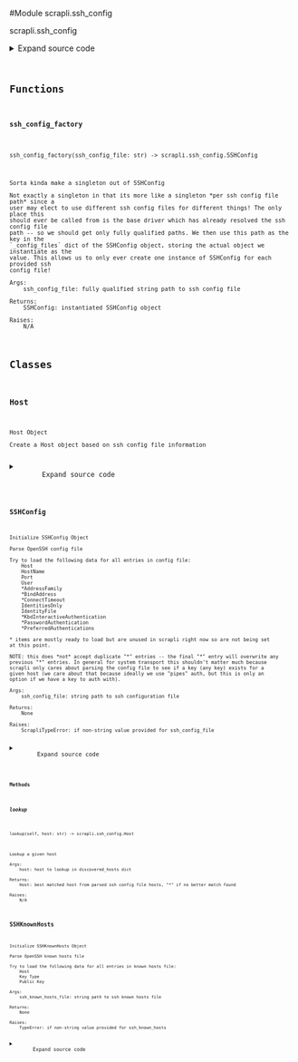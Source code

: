 <link rel="preload stylesheet" as="style" href="https://cdnjs.cloudflare.com/ajax/libs/10up-sanitize.css/11.0.1/sanitize.min.css" integrity="sha256-PK9q560IAAa6WVRRh76LtCaI8pjTJ2z11v0miyNNjrs=" crossorigin>
<link rel="preload stylesheet" as="style" href="https://cdnjs.cloudflare.com/ajax/libs/10up-sanitize.css/11.0.1/typography.min.css" integrity="sha256-7l/o7C8jubJiy74VsKTidCy1yBkRtiUGbVkYBylBqUg=" crossorigin>
<link rel="stylesheet preload" as="style" href="https://cdnjs.cloudflare.com/ajax/libs/highlight.js/10.1.1/styles/github.min.css" crossorigin>
<script defer src="https://cdnjs.cloudflare.com/ajax/libs/highlight.js/10.1.1/highlight.min.js" integrity="sha256-Uv3H6lx7dJmRfRvH8TH6kJD1TSK1aFcwgx+mdg3epi8=" crossorigin></script>
<script>window.addEventListener('DOMContentLoaded', () => hljs.initHighlighting())</script>















#Module scrapli.ssh_config

scrapli.ssh_config

<details class="source">
    <summary>
        <span>Expand source code</span>
    </summary>
    <pre>
        <code class="python">
"""scrapli.ssh_config"""
import os
import re
import shlex
import sys
from copy import deepcopy
from typing import Dict, Optional

from scrapli.exceptions import ScrapliTypeError

if sys.version_info >= (3, 8):
    Match = re.Match
else:
    from typing import Match  # pragma:  no cover

HOST_ATTRS = (
    "port",
    "user",
    "address_family",
    "bind_address",
    "connect_timeout",
    "identities_only",
    "identity_file",
    "keyboard_interactive",
    "password_authentication",
    "preferred_authentication",
)


class SSHConfig:
    _config_files: Dict[str, "SSHConfig"] = {}

    def __init__(self, ssh_config_file: str) -> None:
        """
        Initialize SSHConfig Object

        Parse OpenSSH config file

        Try to load the following data for all entries in config file:
            Host
            HostName
            Port
            User
            *AddressFamily
            *BindAddress
            *ConnectTimeout
            IdentitiesOnly
            IdentityFile
            *KbdInteractiveAuthentication
            *PasswordAuthentication
            *PreferredAuthentications

        * items are mostly ready to load but are unused in scrapli right now so are not being set
        at this point.

        NOTE: this does *not* accept duplicate "*" entries -- the final "*" entry will overwrite any
        previous "*" entries. In general for system transport this shouldn't matter much because
        scrapli only cares about parsing the config file to see if a key (any key) exists for a
        given host (we care about that because ideally we use "pipes" auth, but this is only an
        option if we have a key to auth with).

        Args:
            ssh_config_file: string path to ssh configuration file

        Returns:
            None

        Raises:
            ScrapliTypeError: if non-string value provided for ssh_config_file

        """
        if not isinstance(ssh_config_file, str):
            raise ScrapliTypeError(f"`ssh_config_file` expected str, got {type(ssh_config_file)}")

        self.ssh_config_file = os.path.expanduser(ssh_config_file)
        if self.ssh_config_file:
            with open(self.ssh_config_file, "r") as f:
                self.ssh_config = f.read()
            self.hosts = self._parse()
            if not self.hosts:
                self.hosts = {}
            if "*" not in self.hosts.keys():
                self.hosts["*"] = Host()
                self.hosts["*"].hosts = "*"
        else:
            self.hosts = {}
            self.hosts["*"] = Host()
            self.hosts["*"].hosts = "*"

        # finally merge all args from less specific hosts into the more specific hosts, preserving
        # the options from the more specific hosts of course
        self._merge_hosts()

    def __str__(self) -> str:
        """
        Magic str method for SSHConfig class

        Args:
            N/A

        Returns:
            str: string representation of object

        Raises:
            N/A

        """
        return "SSHConfig Object"

    def __repr__(self) -> str:
        """
        Magic repr method for SSHConfig class

        Args:
            N/A

        Returns:
            str: repr for class object

        Raises:
            N/A

        """
        class_dict = self.__dict__.copy()
        del class_dict["ssh_config"]
        return f"SSHConfig {class_dict}"

    def __bool__(self) -> bool:
        """
        Magic bool method; return True if ssh_config_file

        Args:
            N/A

        Returns:
            bool: True/False if ssh_config_file

        Raises:
            N/A

        """
        if self.ssh_config:
            return True
        return False

    @staticmethod
    def _strip_comments(line: str) -> str:
        """
        Strip out comments from ssh config file lines

        Args:
            line: to strip comments from

        Returns:
            str: rejoined ssh config file line after stripping comments

        Raises:
            N/A

        """
        line = " ".join(shlex.split(line, comments=True))
        return line

    def _parse(self) -> Dict[str, "Host"]:
        """
        Parse SSH configuration file

        Args:
            N/A

        Returns:
            discovered_hosts: dict of host objects discovered in ssh config file

        Raises:
            N/A

        """
        # uncomment next line and handle global patterns (stuff before hosts) at some point
        # global_config_pattern = re.compile(r"^.*?\b(?=host)", flags=re.I | re.S)
        # use word boundaries with a positive lookahead to get everything between the word host
        # need to do this as whitespace/formatting is not really a thing in ssh_config file
        # match host\s to ensure we don't pick up hostname and split things there accidentally
        host_pattern = re.compile(r"\bhost.*?\b(?=host\s|\s+$|$)", flags=re.I | re.S)
        host_entries = re.findall(pattern=host_pattern, string=self.ssh_config)

        discovered_hosts: Dict[str, Host] = {}
        if not host_entries:
            return discovered_hosts

        # do we need to add whitespace between match and end of line to ensure we match correctly?
        hosts_pattern = re.compile(r"^\s*host[\s=]+(.*)$", flags=re.I | re.M)
        hostname_pattern = re.compile(r"^\s*hostname[\s=]+([\w.-]*)$", flags=re.I | re.M)
        port_pattern = re.compile(r"^\s*port[\s=]+([\d]*)$", flags=re.I | re.M)
        user_pattern = re.compile(r"^\s*user[\s=]+([\w]*)$", flags=re.I | re.M)
        # address_family_pattern = None
        # bind_address_pattern = None
        # connect_timeout_pattern = None
        identities_only_pattern = re.compile(
            r"^\s*identitiesonly[\s=]+(yes|no)$", flags=re.I | re.M
        )
        identity_file_pattern = re.compile(
            r"^\s*identityfile[\s=]+([\w.\/\@~-]*)$", flags=re.I | re.M
        )
        # keyboard_interactive_pattern = None
        # password_authentication_pattern = None
        # preferred_authentication_pattern = None

        for host_entry in host_entries:
            host = Host()
            host_line = re.search(pattern=hosts_pattern, string=host_entry)
            if isinstance(host_line, Match):
                host.hosts = self._strip_comments(host_line.groups()[0])
            else:
                host.hosts = ""
            hostname = re.search(pattern=hostname_pattern, string=host_entry)
            if isinstance(hostname, Match):
                host.hostname = self._strip_comments(hostname.groups()[0])
            port = re.search(pattern=port_pattern, string=host_entry)
            if isinstance(port, Match):
                host.port = int(self._strip_comments(port.groups()[0]))
            user = re.search(pattern=user_pattern, string=host_entry)
            if isinstance(user, Match):
                host.user = self._strip_comments(user.groups()[0])
            # address_family = re.search(user_pattern, host_entry[0])
            # bind_address = re.search(user_pattern, host_entry[0])
            # connect_timeout = re.search(user_pattern, host_entry[0])
            identities_only = re.search(pattern=identities_only_pattern, string=host_entry)
            if isinstance(identities_only, Match):
                host.identities_only = self._strip_comments(identities_only.groups()[0])
            identity_file = re.search(pattern=identity_file_pattern, string=host_entry)
            if isinstance(identity_file, Match):
                host.identity_file = os.path.expanduser(
                    self._strip_comments(identity_file.groups()[0])
                )
            # keyboard_interactive = re.search(user_pattern, host_entry[0])
            # password_authentication = re.search(user_pattern, host_entry[0])
            # preferred_authentication = re.search(user_pattern, host_entry[0])
            discovered_hosts[host.hosts] = host
        return discovered_hosts

    def _merge_hosts(self) -> None:
        """
        Merge less specific host pattern data into a given host

        Args:
            N/A

        Returns:
            None

        Raises:
            N/A

        """
        for host in self.hosts:  # pylint: disable=C0206
            _current_hosts = deepcopy(self.hosts)
            while True:
                fuzzy_match = self._lookup_fuzzy_match(host=host, hosts=_current_hosts)
                for attr in HOST_ATTRS:
                    if not getattr(self.hosts[host], attr):
                        setattr(self.hosts[host], attr, getattr(self.hosts[fuzzy_match], attr))
                try:
                    _current_hosts.pop(fuzzy_match)
                except KeyError:
                    # this means we hit the "*" entry twice and we can bail out
                    break

    def _lookup_fuzzy_match(self, host: str, hosts: Optional[Dict[str, "Host"]] = None) -> str:
        """
        Look up fuzzy matched hosts

        Get the best match ssh config Host entry for a given host; this allows for using
        the splat and question-mark operators in ssh config file

        Args:
            host: host to lookup in discovered_hosts dict
            hosts: hosts dict to operate on; used for passing in partial dict of hosts while
                performing merge operations

        Returns:
            str: Nearest match (if applicable) host or `*` if none found

        Raises:
            N/A

        """
        hosts = hosts or self.hosts

        possible_matches = []
        for host_entry in hosts.keys():
            host_list = host_entry.split()
            for host_pattern in host_list:
                # replace periods with literal period
                # replace asterisk (match 0 or more things) with appropriate regex
                # replace question mark (match one thing) with appropriate regex
                cleaned_host_pattern = (
                    host_pattern.replace(".", r"\.").replace("*", r"(.*)").replace("?", r"(.)")
                )
                # compile with case insensitive
                search_pattern = re.compile(cleaned_host_pattern, flags=re.I)
                result = re.search(pattern=search_pattern, string=host)
                # if we get a result, append it and the original pattern to the possible matches
                if result:
                    possible_matches.append((result, host_entry))

        # initialize a None best match
        current_match = None
        for match in possible_matches:
            if current_match is None:
                current_match = match
            # count how many chars were replaced to get regex to work
            chars_replaced = 0
            for start_char, end_char in match[0].regs[1:]:
                chars_replaced += end_char - start_char
            # count how many chars were replaced to get regex to work on best match
            best_match_chars_replaced = 0
            for start_char, end_char in current_match[0].regs[1:]:
                best_match_chars_replaced += end_char - start_char
            # if match replaced less chars than "best_match" we have a new best match
            if chars_replaced < best_match_chars_replaced:
                current_match = match
        if current_match is not None:
            best_match = current_match[1]
        else:
            best_match = "*"
        return best_match

    def lookup(self, host: str) -> "Host":
        """
        Lookup a given host

        Args:
            host: host to lookup in discovered_hosts dict

        Returns:
            Host: best matched host from parsed ssh config file hosts, "*" if no better match found

        Raises:
            N/A

        """
        # return exact 1:1 match if exists
        if host in self.hosts.keys():
            return self.hosts[host]
        # return match if given host is an exact match for a host entry
        for host_line, host_entry in self.hosts.items():
            host_list = host_line.split()
            if host in host_list:
                return host_entry
        # otherwise need to select the most correct host entry
        fuzzy_match = self._lookup_fuzzy_match(host)
        return self.hosts[fuzzy_match]


class Host:
    def __init__(self) -> None:
        """
        Host Object

        Create a Host object based on ssh config file information
        """
        self.hosts: str = ""
        self.hostname: Optional[str] = None
        self.port: Optional[int] = None
        self.user: str = ""
        self.address_family: Optional[str] = None
        self.bind_address: Optional[str] = None
        self.connect_timeout: Optional[str] = None
        self.identities_only: Optional[str] = None
        self.identity_file: Optional[str] = None
        self.keyboard_interactive: Optional[str] = None
        self.password_authentication: Optional[str] = None
        self.preferred_authentication: Optional[str] = None

    def __str__(self) -> str:
        """
        Magic str method for HostEntry class

        Args:
            N/A

        Returns:
            str: string for class object

        Raises:
            N/A

        """
        return f"Host: {self.hosts}"

    def __repr__(self) -> str:
        """
        Magic repr method for HostEntry class

        Args:
            N/A

        Returns:
            str: repr for class object

        Raises:
            N/A

        """
        class_dict = self.__dict__.copy()
        return f"Host {class_dict}"


class SSHKnownHosts:
    def __init__(self, ssh_known_hosts_file: str) -> None:
        """
        Initialize SSHKnownHosts Object

        Parse OpenSSH known hosts file

        Try to load the following data for all entries in known hosts file:
            Host
            Key Type
            Public Key

        Args:
            ssh_known_hosts_file: string path to ssh known hosts file

        Returns:
            None

        Raises:
            TypeError: if non-string value provided for ssh_known_hosts

        """
        if not isinstance(ssh_known_hosts_file, str):
            raise TypeError(
                f"`ssh_known_hosts_file` expected str, got {type(ssh_known_hosts_file)}"
            )

        self.ssh_known_hosts_file = os.path.expanduser(ssh_known_hosts_file)
        if self.ssh_known_hosts_file:
            with open(self.ssh_known_hosts_file, "r") as f:
                self.ssh_known_hosts = f.read()
            self.hosts = self._parse()
            if not self.hosts:
                self.hosts = {}
        else:
            self.hosts = {}

    def _parse(self) -> Dict[str, Dict[str, str]]:
        """
        Parse SSH configuration file

        Args:
            N/A

        Returns:
            discovered_hosts: dict of host objects discovered in known hosts file

        Raises:
            N/A

        """
        # match any non whitespace from start of the line... this should cover v4/v6/names
        # skip a space and match any word (also w/ hyphen) to get key type, lastly
        # match any non whitespace to the end of the line to get the public key
        host_pattern = re.compile(r"^\S+\s[\w\-]+\s\S+$", flags=re.I | re.M)
        host_entries = re.findall(pattern=host_pattern, string=self.ssh_known_hosts)

        known_hosts: Dict[str, Dict[str, str]] = {}
        for host_entry in host_entries:
            host, key_type, public_key = host_entry.split()
            # to simplify lookups down the line, split any list of hosts and just create a unique
            # entry per host
            for individual_host in host.split(","):
                known_hosts[individual_host] = {}
                known_hosts[individual_host]["key_type"] = key_type
                known_hosts[individual_host]["public_key"] = public_key

        return known_hosts


def ssh_config_factory(ssh_config_file: str) -> SSHConfig:
    """
    Sorta kinda make a singleton out of SSHConfig

    Not exactly a singleton in that its more like a singleton *per ssh config file path* since a
    user may elect to use different ssh config files for different things! The only place this
    should ever be called from is the base driver which has already resolved the ssh config file
    path -- so we should get only fully qualified paths. We then use this path as the key in the
    `_config_files` dict of the SSHConfig object, storing the actual object we instantiate as the
    value. This allows us to only ever create one instance of SSHConfig for each provided ssh
    config file!

    Args:
        ssh_config_file: fully qualified string path to ssh config file

    Returns:
        SSHConfig: instantiated SSHConfig object

    Raises:
        N/A

    """
    config_files = SSHConfig._config_files  # pylint: disable=W0212

    if ssh_config_file in config_files:
        return config_files[ssh_config_file]

    ssh_config = SSHConfig(ssh_config_file=ssh_config_file)
    config_files[ssh_config_file] = ssh_config
    return ssh_config
        </code>
    </pre>
</details>



## Functions

    

#### ssh_config_factory
`ssh_config_factory(ssh_config_file: str) ‑> scrapli.ssh_config.SSHConfig`

```text
Sorta kinda make a singleton out of SSHConfig

Not exactly a singleton in that its more like a singleton *per ssh config file path* since a
user may elect to use different ssh config files for different things! The only place this
should ever be called from is the base driver which has already resolved the ssh config file
path -- so we should get only fully qualified paths. We then use this path as the key in the
`_config_files` dict of the SSHConfig object, storing the actual object we instantiate as the
value. This allows us to only ever create one instance of SSHConfig for each provided ssh
config file!

Args:
    ssh_config_file: fully qualified string path to ssh config file

Returns:
    SSHConfig: instantiated SSHConfig object

Raises:
    N/A
```




## Classes

### Host


```text
Host Object

Create a Host object based on ssh config file information
```

<details class="source">
    <summary>
        <span>Expand source code</span>
    </summary>
    <pre>
        <code class="python">
class Host:
    def __init__(self) -> None:
        """
        Host Object

        Create a Host object based on ssh config file information
        """
        self.hosts: str = ""
        self.hostname: Optional[str] = None
        self.port: Optional[int] = None
        self.user: str = ""
        self.address_family: Optional[str] = None
        self.bind_address: Optional[str] = None
        self.connect_timeout: Optional[str] = None
        self.identities_only: Optional[str] = None
        self.identity_file: Optional[str] = None
        self.keyboard_interactive: Optional[str] = None
        self.password_authentication: Optional[str] = None
        self.preferred_authentication: Optional[str] = None

    def __str__(self) -> str:
        """
        Magic str method for HostEntry class

        Args:
            N/A

        Returns:
            str: string for class object

        Raises:
            N/A

        """
        return f"Host: {self.hosts}"

    def __repr__(self) -> str:
        """
        Magic repr method for HostEntry class

        Args:
            N/A

        Returns:
            str: repr for class object

        Raises:
            N/A

        """
        class_dict = self.__dict__.copy()
        return f"Host {class_dict}"
        </code>
    </pre>
</details>





### SSHConfig


```text
Initialize SSHConfig Object

Parse OpenSSH config file

Try to load the following data for all entries in config file:
    Host
    HostName
    Port
    User
    *AddressFamily
    *BindAddress
    *ConnectTimeout
    IdentitiesOnly
    IdentityFile
    *KbdInteractiveAuthentication
    *PasswordAuthentication
    *PreferredAuthentications

* items are mostly ready to load but are unused in scrapli right now so are not being set
at this point.

NOTE: this does *not* accept duplicate "*" entries -- the final "*" entry will overwrite any
previous "*" entries. In general for system transport this shouldn't matter much because
scrapli only cares about parsing the config file to see if a key (any key) exists for a
given host (we care about that because ideally we use "pipes" auth, but this is only an
option if we have a key to auth with).

Args:
    ssh_config_file: string path to ssh configuration file

Returns:
    None

Raises:
    ScrapliTypeError: if non-string value provided for ssh_config_file
```

<details class="source">
    <summary>
        <span>Expand source code</span>
    </summary>
    <pre>
        <code class="python">
class SSHConfig:
    _config_files: Dict[str, "SSHConfig"] = {}

    def __init__(self, ssh_config_file: str) -> None:
        """
        Initialize SSHConfig Object

        Parse OpenSSH config file

        Try to load the following data for all entries in config file:
            Host
            HostName
            Port
            User
            *AddressFamily
            *BindAddress
            *ConnectTimeout
            IdentitiesOnly
            IdentityFile
            *KbdInteractiveAuthentication
            *PasswordAuthentication
            *PreferredAuthentications

        * items are mostly ready to load but are unused in scrapli right now so are not being set
        at this point.

        NOTE: this does *not* accept duplicate "*" entries -- the final "*" entry will overwrite any
        previous "*" entries. In general for system transport this shouldn't matter much because
        scrapli only cares about parsing the config file to see if a key (any key) exists for a
        given host (we care about that because ideally we use "pipes" auth, but this is only an
        option if we have a key to auth with).

        Args:
            ssh_config_file: string path to ssh configuration file

        Returns:
            None

        Raises:
            ScrapliTypeError: if non-string value provided for ssh_config_file

        """
        if not isinstance(ssh_config_file, str):
            raise ScrapliTypeError(f"`ssh_config_file` expected str, got {type(ssh_config_file)}")

        self.ssh_config_file = os.path.expanduser(ssh_config_file)
        if self.ssh_config_file:
            with open(self.ssh_config_file, "r") as f:
                self.ssh_config = f.read()
            self.hosts = self._parse()
            if not self.hosts:
                self.hosts = {}
            if "*" not in self.hosts.keys():
                self.hosts["*"] = Host()
                self.hosts["*"].hosts = "*"
        else:
            self.hosts = {}
            self.hosts["*"] = Host()
            self.hosts["*"].hosts = "*"

        # finally merge all args from less specific hosts into the more specific hosts, preserving
        # the options from the more specific hosts of course
        self._merge_hosts()

    def __str__(self) -> str:
        """
        Magic str method for SSHConfig class

        Args:
            N/A

        Returns:
            str: string representation of object

        Raises:
            N/A

        """
        return "SSHConfig Object"

    def __repr__(self) -> str:
        """
        Magic repr method for SSHConfig class

        Args:
            N/A

        Returns:
            str: repr for class object

        Raises:
            N/A

        """
        class_dict = self.__dict__.copy()
        del class_dict["ssh_config"]
        return f"SSHConfig {class_dict}"

    def __bool__(self) -> bool:
        """
        Magic bool method; return True if ssh_config_file

        Args:
            N/A

        Returns:
            bool: True/False if ssh_config_file

        Raises:
            N/A

        """
        if self.ssh_config:
            return True
        return False

    @staticmethod
    def _strip_comments(line: str) -> str:
        """
        Strip out comments from ssh config file lines

        Args:
            line: to strip comments from

        Returns:
            str: rejoined ssh config file line after stripping comments

        Raises:
            N/A

        """
        line = " ".join(shlex.split(line, comments=True))
        return line

    def _parse(self) -> Dict[str, "Host"]:
        """
        Parse SSH configuration file

        Args:
            N/A

        Returns:
            discovered_hosts: dict of host objects discovered in ssh config file

        Raises:
            N/A

        """
        # uncomment next line and handle global patterns (stuff before hosts) at some point
        # global_config_pattern = re.compile(r"^.*?\b(?=host)", flags=re.I | re.S)
        # use word boundaries with a positive lookahead to get everything between the word host
        # need to do this as whitespace/formatting is not really a thing in ssh_config file
        # match host\s to ensure we don't pick up hostname and split things there accidentally
        host_pattern = re.compile(r"\bhost.*?\b(?=host\s|\s+$|$)", flags=re.I | re.S)
        host_entries = re.findall(pattern=host_pattern, string=self.ssh_config)

        discovered_hosts: Dict[str, Host] = {}
        if not host_entries:
            return discovered_hosts

        # do we need to add whitespace between match and end of line to ensure we match correctly?
        hosts_pattern = re.compile(r"^\s*host[\s=]+(.*)$", flags=re.I | re.M)
        hostname_pattern = re.compile(r"^\s*hostname[\s=]+([\w.-]*)$", flags=re.I | re.M)
        port_pattern = re.compile(r"^\s*port[\s=]+([\d]*)$", flags=re.I | re.M)
        user_pattern = re.compile(r"^\s*user[\s=]+([\w]*)$", flags=re.I | re.M)
        # address_family_pattern = None
        # bind_address_pattern = None
        # connect_timeout_pattern = None
        identities_only_pattern = re.compile(
            r"^\s*identitiesonly[\s=]+(yes|no)$", flags=re.I | re.M
        )
        identity_file_pattern = re.compile(
            r"^\s*identityfile[\s=]+([\w.\/\@~-]*)$", flags=re.I | re.M
        )
        # keyboard_interactive_pattern = None
        # password_authentication_pattern = None
        # preferred_authentication_pattern = None

        for host_entry in host_entries:
            host = Host()
            host_line = re.search(pattern=hosts_pattern, string=host_entry)
            if isinstance(host_line, Match):
                host.hosts = self._strip_comments(host_line.groups()[0])
            else:
                host.hosts = ""
            hostname = re.search(pattern=hostname_pattern, string=host_entry)
            if isinstance(hostname, Match):
                host.hostname = self._strip_comments(hostname.groups()[0])
            port = re.search(pattern=port_pattern, string=host_entry)
            if isinstance(port, Match):
                host.port = int(self._strip_comments(port.groups()[0]))
            user = re.search(pattern=user_pattern, string=host_entry)
            if isinstance(user, Match):
                host.user = self._strip_comments(user.groups()[0])
            # address_family = re.search(user_pattern, host_entry[0])
            # bind_address = re.search(user_pattern, host_entry[0])
            # connect_timeout = re.search(user_pattern, host_entry[0])
            identities_only = re.search(pattern=identities_only_pattern, string=host_entry)
            if isinstance(identities_only, Match):
                host.identities_only = self._strip_comments(identities_only.groups()[0])
            identity_file = re.search(pattern=identity_file_pattern, string=host_entry)
            if isinstance(identity_file, Match):
                host.identity_file = os.path.expanduser(
                    self._strip_comments(identity_file.groups()[0])
                )
            # keyboard_interactive = re.search(user_pattern, host_entry[0])
            # password_authentication = re.search(user_pattern, host_entry[0])
            # preferred_authentication = re.search(user_pattern, host_entry[0])
            discovered_hosts[host.hosts] = host
        return discovered_hosts

    def _merge_hosts(self) -> None:
        """
        Merge less specific host pattern data into a given host

        Args:
            N/A

        Returns:
            None

        Raises:
            N/A

        """
        for host in self.hosts:  # pylint: disable=C0206
            _current_hosts = deepcopy(self.hosts)
            while True:
                fuzzy_match = self._lookup_fuzzy_match(host=host, hosts=_current_hosts)
                for attr in HOST_ATTRS:
                    if not getattr(self.hosts[host], attr):
                        setattr(self.hosts[host], attr, getattr(self.hosts[fuzzy_match], attr))
                try:
                    _current_hosts.pop(fuzzy_match)
                except KeyError:
                    # this means we hit the "*" entry twice and we can bail out
                    break

    def _lookup_fuzzy_match(self, host: str, hosts: Optional[Dict[str, "Host"]] = None) -> str:
        """
        Look up fuzzy matched hosts

        Get the best match ssh config Host entry for a given host; this allows for using
        the splat and question-mark operators in ssh config file

        Args:
            host: host to lookup in discovered_hosts dict
            hosts: hosts dict to operate on; used for passing in partial dict of hosts while
                performing merge operations

        Returns:
            str: Nearest match (if applicable) host or `*` if none found

        Raises:
            N/A

        """
        hosts = hosts or self.hosts

        possible_matches = []
        for host_entry in hosts.keys():
            host_list = host_entry.split()
            for host_pattern in host_list:
                # replace periods with literal period
                # replace asterisk (match 0 or more things) with appropriate regex
                # replace question mark (match one thing) with appropriate regex
                cleaned_host_pattern = (
                    host_pattern.replace(".", r"\.").replace("*", r"(.*)").replace("?", r"(.)")
                )
                # compile with case insensitive
                search_pattern = re.compile(cleaned_host_pattern, flags=re.I)
                result = re.search(pattern=search_pattern, string=host)
                # if we get a result, append it and the original pattern to the possible matches
                if result:
                    possible_matches.append((result, host_entry))

        # initialize a None best match
        current_match = None
        for match in possible_matches:
            if current_match is None:
                current_match = match
            # count how many chars were replaced to get regex to work
            chars_replaced = 0
            for start_char, end_char in match[0].regs[1:]:
                chars_replaced += end_char - start_char
            # count how many chars were replaced to get regex to work on best match
            best_match_chars_replaced = 0
            for start_char, end_char in current_match[0].regs[1:]:
                best_match_chars_replaced += end_char - start_char
            # if match replaced less chars than "best_match" we have a new best match
            if chars_replaced < best_match_chars_replaced:
                current_match = match
        if current_match is not None:
            best_match = current_match[1]
        else:
            best_match = "*"
        return best_match

    def lookup(self, host: str) -> "Host":
        """
        Lookup a given host

        Args:
            host: host to lookup in discovered_hosts dict

        Returns:
            Host: best matched host from parsed ssh config file hosts, "*" if no better match found

        Raises:
            N/A

        """
        # return exact 1:1 match if exists
        if host in self.hosts.keys():
            return self.hosts[host]
        # return match if given host is an exact match for a host entry
        for host_line, host_entry in self.hosts.items():
            host_list = host_line.split()
            if host in host_list:
                return host_entry
        # otherwise need to select the most correct host entry
        fuzzy_match = self._lookup_fuzzy_match(host)
        return self.hosts[fuzzy_match]
        </code>
    </pre>
</details>


#### Methods

    

##### lookup
`lookup(self, host: str) ‑> scrapli.ssh_config.Host`

```text
Lookup a given host

Args:
    host: host to lookup in discovered_hosts dict

Returns:
    Host: best matched host from parsed ssh config file hosts, "*" if no better match found

Raises:
    N/A
```





### SSHKnownHosts


```text
Initialize SSHKnownHosts Object

Parse OpenSSH known hosts file

Try to load the following data for all entries in known hosts file:
    Host
    Key Type
    Public Key

Args:
    ssh_known_hosts_file: string path to ssh known hosts file

Returns:
    None

Raises:
    TypeError: if non-string value provided for ssh_known_hosts
```

<details class="source">
    <summary>
        <span>Expand source code</span>
    </summary>
    <pre>
        <code class="python">
class SSHKnownHosts:
    def __init__(self, ssh_known_hosts_file: str) -> None:
        """
        Initialize SSHKnownHosts Object

        Parse OpenSSH known hosts file

        Try to load the following data for all entries in known hosts file:
            Host
            Key Type
            Public Key

        Args:
            ssh_known_hosts_file: string path to ssh known hosts file

        Returns:
            None

        Raises:
            TypeError: if non-string value provided for ssh_known_hosts

        """
        if not isinstance(ssh_known_hosts_file, str):
            raise TypeError(
                f"`ssh_known_hosts_file` expected str, got {type(ssh_known_hosts_file)}"
            )

        self.ssh_known_hosts_file = os.path.expanduser(ssh_known_hosts_file)
        if self.ssh_known_hosts_file:
            with open(self.ssh_known_hosts_file, "r") as f:
                self.ssh_known_hosts = f.read()
            self.hosts = self._parse()
            if not self.hosts:
                self.hosts = {}
        else:
            self.hosts = {}

    def _parse(self) -> Dict[str, Dict[str, str]]:
        """
        Parse SSH configuration file

        Args:
            N/A

        Returns:
            discovered_hosts: dict of host objects discovered in known hosts file

        Raises:
            N/A

        """
        # match any non whitespace from start of the line... this should cover v4/v6/names
        # skip a space and match any word (also w/ hyphen) to get key type, lastly
        # match any non whitespace to the end of the line to get the public key
        host_pattern = re.compile(r"^\S+\s[\w\-]+\s\S+$", flags=re.I | re.M)
        host_entries = re.findall(pattern=host_pattern, string=self.ssh_known_hosts)

        known_hosts: Dict[str, Dict[str, str]] = {}
        for host_entry in host_entries:
            host, key_type, public_key = host_entry.split()
            # to simplify lookups down the line, split any list of hosts and just create a unique
            # entry per host
            for individual_host in host.split(","):
                known_hosts[individual_host] = {}
                known_hosts[individual_host]["key_type"] = key_type
                known_hosts[individual_host]["public_key"] = public_key

        return known_hosts
        </code>
    </pre>
</details>